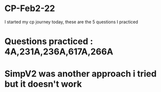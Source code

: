 # CP-Feb2-22
I started my cp journey today, these are the 5 questions I practiced 
# Questions practiced : 4A,231A,236A,617A,266A
# SimpV2 was another approach i tried but it doesn't work
